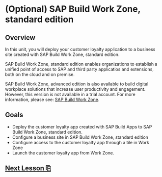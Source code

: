 # (Optional) SAP Build Work Zone, standard edition

## Overview

In this unit, you will deploy your customer loyalty application to a business site created with SAP Build Work Zone, standard edition. 

SAP Build Work Zone, standard edition enables organizations to establish a unified point of access to SAP and third party applicatios and extensions, both on the cloud and on premise.

SAP Build Work Zone, advanced edition is also available to build digital workplace solutions that increase user productivity and engagement. However, this version is not available in a trial account. For more information, please see: [SAP Build Work Zone](https://www.sap.com/products/technology-platform/workzone.html).


## Goals

- Deploy the customer loyalty app created with SAP Build Apps to SAP Build Work Zone, standard edition.
- Configure a business site in SAP Build Work Zone, standard edition
- Configure access to the customer loyalty app through a tile in Work Zone
- Launch the customer loyalty app from Work Zone.

## [Next Lesson ⎘](../ex4.1/)